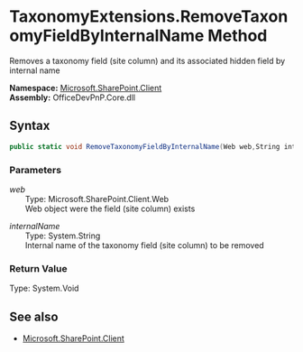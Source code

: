 # TaxonomyExtensions.RemoveTaxonomyFieldByInternalName Method  
Removes a taxonomy field (site column) and its associated hidden field by internal name  

**Namespace:** [Microsoft.SharePoint.Client](Microsoft.SharePoint.Client.md)  
**Assembly:** OfficeDevPnP.Core.dll  
## Syntax
```C#
public static void RemoveTaxonomyFieldByInternalName(Web web,String internalName)
```
### Parameters
*web*  
&emsp;&emsp;Type: Microsoft.SharePoint.Client.Web  
&emsp;&emsp;Web object were the field (site column) exists  
  
*internalName*  
&emsp;&emsp;Type: System.String  
&emsp;&emsp;Internal name of the taxonomy field (site column) to be removed  
  
### Return Value
Type: System.Void  

## See also
- [Microsoft.SharePoint.Client](Microsoft.SharePoint.Client.md)
